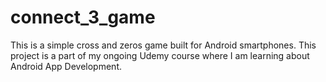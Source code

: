 # connect_3_game
This is a simple cross and zeros game built for Android smartphones. This project is a part of my ongoing Udemy course where I am learning about Android App Development.

